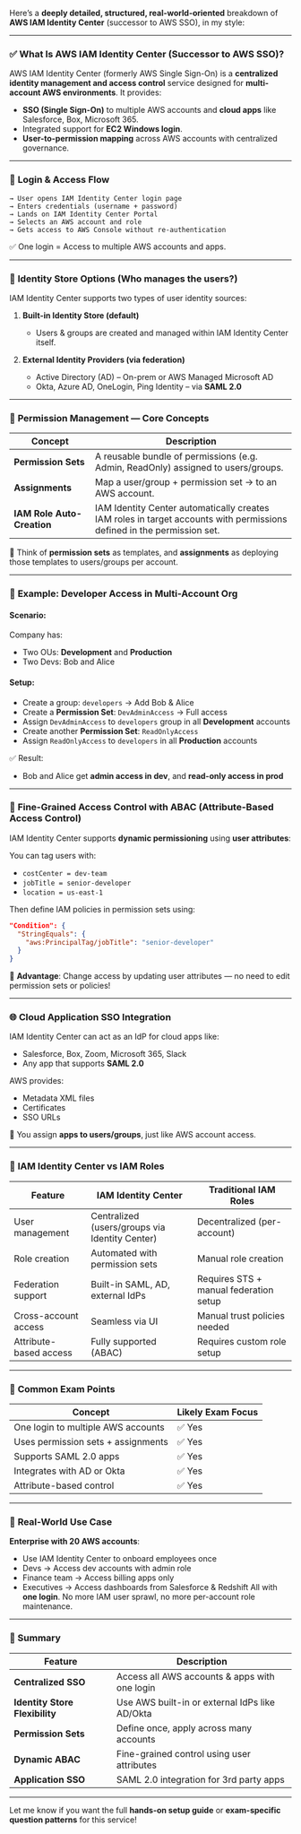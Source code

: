 Here’s a **deeply detailed, structured, real-world-oriented** breakdown of **AWS IAM Identity Center** (successor to AWS SSO), in my style:

---

### ✅ **What Is AWS IAM Identity Center (Successor to AWS SSO)?**

AWS IAM Identity Center (formerly AWS Single Sign-On) is a **centralized identity management and access control** service designed for **multi-account AWS environments**. It provides:

* **SSO (Single Sign-On)** to multiple AWS accounts and **cloud apps** like Salesforce, Box, Microsoft 365.
* Integrated support for **EC2 Windows login**.
* **User-to-permission mapping** across AWS accounts with centralized governance.

---

### 🧭 **Login & Access Flow**

```text
→ User opens IAM Identity Center login page  
→ Enters credentials (username + password)  
→ Lands on IAM Identity Center Portal  
→ Selects an AWS account and role  
→ Gets access to AWS Console without re-authentication
```

✅ One login = Access to multiple AWS accounts and apps.

---

### 🔐 **Identity Store Options (Who manages the users?)**

IAM Identity Center supports two types of user identity sources:

1. **Built-in Identity Store (default)**

   * Users & groups are created and managed within IAM Identity Center itself.
2. **External Identity Providers (via federation)**

   * Active Directory (AD) – On-prem or AWS Managed Microsoft AD
   * Okta, Azure AD, OneLogin, Ping Identity – via **SAML 2.0**

---

### 🔧 **Permission Management — Core Concepts**

| Concept                    | Description                                                                                                            |
| -------------------------- | ---------------------------------------------------------------------------------------------------------------------- |
| **Permission Sets**        | A reusable bundle of permissions (e.g. Admin, ReadOnly) assigned to users/groups.                                      |
| **Assignments**            | Map a user/group + permission set → to an AWS account.                                                                 |
| **IAM Role Auto-Creation** | IAM Identity Center automatically creates IAM roles in target accounts with permissions defined in the permission set. |

📌 Think of **permission sets** as templates, and **assignments** as deploying those templates to users/groups per account.

---

### 🧪 **Example: Developer Access in Multi-Account Org**

#### Scenario:

Company has:

* Two OUs: **Development** and **Production**
* Two Devs: Bob and Alice

#### Setup:

* Create a group: `developers` → Add Bob & Alice
* Create a **Permission Set**: `DevAdminAccess` → Full access
* Assign `DevAdminAccess` to `developers` group in all **Development** accounts
* Create another **Permission Set**: `ReadOnlyAccess`
* Assign `ReadOnlyAccess` to `developers` in all **Production** accounts

✅ Result:

* Bob and Alice get **admin access in dev**, and **read-only access in prod**

---

### 🎯 **Fine-Grained Access Control with ABAC (Attribute-Based Access Control)**

IAM Identity Center supports **dynamic permissioning** using **user attributes**:

You can tag users with:

* `costCenter = dev-team`
* `jobTitle = senior-developer`
* `location = us-east-1`

Then define IAM policies in permission sets using:

```json
"Condition": {
  "StringEquals": {
    "aws:PrincipalTag/jobTitle": "senior-developer"
  }
}
```

🔁 **Advantage**: Change access by updating user attributes — no need to edit permission sets or policies!

---

### 🌐 **Cloud Application SSO Integration**

IAM Identity Center can act as an IdP for cloud apps like:

* Salesforce, Box, Zoom, Microsoft 365, Slack
* Any app that supports **SAML 2.0**

AWS provides:

* Metadata XML files
* Certificates
* SSO URLs

📌 You assign **apps to users/groups**, just like AWS account access.

---

### 🧠 **IAM Identity Center vs IAM Roles**

| Feature                | IAM Identity Center                            | Traditional IAM Roles                  |
| ---------------------- | ---------------------------------------------- | -------------------------------------- |
| User management        | Centralized (users/groups via Identity Center) | Decentralized (per-account)            |
| Role creation          | Automated with permission sets                 | Manual role creation                   |
| Federation support     | Built-in SAML, AD, external IdPs               | Requires STS + manual federation setup |
| Cross-account access   | Seamless via UI                                | Manual trust policies needed           |
| Attribute-based access | Fully supported (ABAC)                         | Requires custom role setup             |

---

### 🚨 **Common Exam Points**

| Concept                            | Likely Exam Focus |
| ---------------------------------- | ----------------- |
| One login to multiple AWS accounts | ✅ Yes             |
| Uses permission sets + assignments | ✅ Yes             |
| Supports SAML 2.0 apps             | ✅ Yes             |
| Integrates with AD or Okta         | ✅ Yes             |
| Attribute-based control            | ✅ Yes             |

---

### 🧩 **Real-World Use Case**

**Enterprise with 20 AWS accounts**:

* Use IAM Identity Center to onboard employees once
* Devs → Access dev accounts with admin role
* Finance team → Access billing apps only
* Executives → Access dashboards from Salesforce & Redshift
  All with **one login**. No more IAM user sprawl, no more per-account role maintenance.

---

### 🏁 Summary

| Feature                        | Description                                    |
| ------------------------------ | ---------------------------------------------- |
| **Centralized SSO**            | Access all AWS accounts & apps with one login  |
| **Identity Store Flexibility** | Use AWS built-in or external IdPs like AD/Okta |
| **Permission Sets**            | Define once, apply across many accounts        |
| **Dynamic ABAC**               | Fine-grained control using user attributes     |
| **Application SSO**            | SAML 2.0 integration for 3rd party apps        |

---

Let me know if you want the full **hands-on setup guide** or **exam-specific question patterns** for this service!
